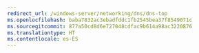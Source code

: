 ```yaml
---
redirect_url: /windows-server/networking/dns/dns-top
ms.openlocfilehash: baba7832ac3ebadfddc1fb2545bea37f8549071c
ms.sourcegitcommit: 877a50cd8d6e727048cdfac9b614a98ac3220876
ms.translationtype: HT
ms.contentlocale: es-ES
---
```

